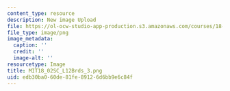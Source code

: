 ```yaml
---
content_type: resource
description: New image Upload
file: https://ol-ocw-studio-app-production.s3.amazonaws.com/courses/18-02sc-multivariable-calculus-fall-2010/edb30ba060de81fe89126d6bb9e6c84f_MIT18_02SC_L12Brds_3.png
file_type: image/png
image_metadata:
  caption: ''
  credit: ''
  image-alt: ''
resourcetype: Image
title: MIT18_02SC_L12Brds_3.png
uid: edb30ba0-60de-81fe-8912-6d6bb9e6c84f
---
```

